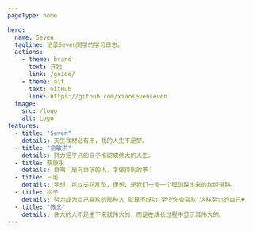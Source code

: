 ```yaml
---
pageType: home

hero:
  name: Seven
  tagline: 记录Seven同学的学习日志。
  actions:
    - theme: brand
      text: 开始
      link: /guide/
    - theme: alt
      text: GitHub
      link: https://github.com/xiaosevenseven
  image:
    src: /logo
    alt: Logo
features:
  - title: "Seven"
    details: 天生我材必有用，我的人生不是梦。
  - title: "俞敏洪"
    details: 努力把平凡的日子堆砌成伟大的人生。
  - title: 蔡康永
    details: 自嘲，是有自信的人，才做得到的事！
  - title: 三毛
    details: 梦想，可以天花乱坠，理想，是我们一步一个脚印踩出来的坎坷道路。
  - title: 松子
    details: 努力成为自己喜欢的那种人 就算不成功 至少你会喜欢 这样努力的自己❤
  - title: "教父"
    details: 伟大的人不是生下来就伟大的，而是在成长过程中显示其伟大的。
---
```



